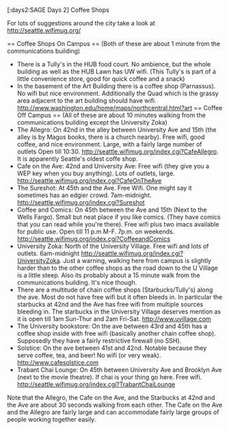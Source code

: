 [:days2:SAGE Days 2] Coffee Shops

For lots of suggestions around the city take a look at http://seattle.wifimug.org/

== Coffee Shops On Campus ==
(Both of these are about 1 minute from the communications building)
 * There is a Tully's in the HUB food court.   No ambience, but the whole building as well as the HUB Lawn has UW wifi. (This Tully's is part of a little convenience store, good for quick coffee and a snack)
 * In the basement of the Art Building there is a coffee shop (Parnassus). No wifi but nice environment. Additionally the Quad which is the grassy area adjacent to the art building should have wifi. http://www.washington.edu/home/maps/northcentral.html?art
== Coffee Off Campus ==
(All of these are about 10 minutes walking from the communications building except the University Zoka)
 * The Allegro: On 42nd in the alley between University Ave and 15th (the alley is by Magus books, there is a church nearby). Free wifi, good coffee, and nice environment. Large, with a fairly large number of outlets Open till 10:30. http://seattle.wifimug.org/index.cgi?CafeAllegro. It is apparently Seattle's oldest coffe shop. 
 * Cafe on the Ave: 42nd and University Ave: Free wifi (they give you a WEP key when you buy anything). Lots of outlets, large. http://seattle.wifimug.org/index.cgi?CafeOnTheAve
 * The Sureshot: At 45th and the Ave. Free Wifi. One might say it sometimes has an edgier crowd.   7am-midnight. http://seattle.wifimug.org/index.cgi?Sureshot
 * Coffee and Comics: On 45th between the Ave and 15th (Next to the Wells Fargo). Small but neat place if you like comics. (They have comics that you can read while you're there). Free wifi plus two imacs available for public use. Open till 11 p.m M-F. 7p.m. on weekends. http://seattle.wifimug.org/index.cgi?CoffeeandComics
 * University Zoka: North of the University Village. Free wifi and lots of outlets. 6am-midnight http://seattle.wifimug.org/index.cgi?UniversityZoka. Just a warning, walking here from campus is slightly harder than to the other coffee shops as the road down to the U Village is a little steep. Also its probably about a 15 minute walk from the communications building. It's nice though.
 * There are a multitude of chain coffee shops (Starbucks/Tully's) along the ave. Most do not have free wifi but it often bleeds in. In particular the starbucks at 42nd and the Ave has free wifi from multiple sources bleeding in. The starbucks in the University Village deserves mention as it is open till 1am Sun-Thur and 2am Fri-Sat. http://www.uvillage.com
 * The University bookstore: On the ave between 43rd and 45th has a coffee shop inside with free wifi (basically another chain coffee shop). Supposedly they have a fairly restrictive firewall (no SSH).
 * Solstice: On the ave between 41st and 42nd.  Notable because they serve coffee, tea, and beer! No wifi (or very weak).  http://www.cafesolstice.com
 * Trabant Chai Lounge: On 45th between University Ave and Brooklyn Ave (next to the movie theatre). If chai is your thing go here. Free wifi. http://seattle.wifimug.org/index.cgi?TrabantChaiLounge 


Note that the Allegro, the Cafe on the Ave, and the Starbucks at 42nd and the Ave are about 30 seconds walking from each other. The Cafe on the Ave and the Allegro are fairly large and can accommodate fairly large groups of people working together easily. 
 

